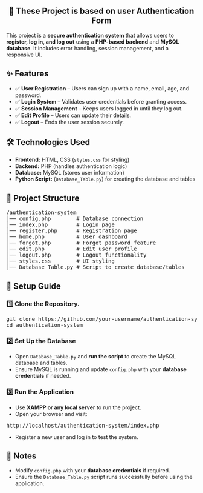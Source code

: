 <h2 align="center">🔐 These Project is based on user Authentication Form</h2>

<p>This project is a <strong>secure authentication system</strong> that allows users to <strong>register, log in, and log out</strong> using a <strong>PHP-based backend</strong> and <strong>MySQL database</strong>. It includes error handling, session management, and a responsive UI.</p>

<h2>✨ Features</h2>
<ul>
  <li>✅ <strong>User Registration</strong> – Users can sign up with a name, email, age, and password.</li>
  <li>✅ <strong>Login System</strong> – Validates user credentials before granting access.</li>
  <li>✅ <strong>Session Management</strong> – Keeps users logged in until they log out.</li>
  <li>✅ <strong>Edit Profile</strong> – Users can update their details.</li>
  <li>✅ <strong>Logout</strong> – Ends the user session securely.</li>
</ul>

<h2>🛠️ Technologies Used</h2>
<ul>
  <li><strong>Frontend:</strong> HTML, CSS (<code>styles.css</code> for styling)</li>
  <li><strong>Backend:</strong> PHP (handles authentication logic)</li>
  <li><strong>Database:</strong> MySQL (stores user information)</li>
  <li><strong>Python Script:</strong> (<code>Database_Table.py</code>) for creating the database and tables</li>
</ul>

<h2>📂 Project Structure</h2>
<pre>
/authentication-system  
│── config.php        # Database connection  
│── index.php         # Login page  
│── register.php      # Registration page  
│── home.php          # User dashboard  
│── forgot.php        # Forgot password feature  
│── edit.php          # Edit user profile  
│── logout.php        # Logout functionality  
│── styles.css        # UI styling  
│── Database_Table.py # Script to create database/tables  
</pre>

<h2>🚀 Setup Guide</h2>

<h3>1️⃣ Clone the Repository.</h3>
<pre>
git clone https://github.com/your-username/authentication-system.git
cd authentication-system
</pre>

<h3>2️⃣ Set Up the Database</h3>
<ul>
  <li>Open <code>Database_Table.py</code> and <strong>run the script</strong> to create the MySQL database and tables.</li>
  <li>Ensure MySQL is running and update <code>config.php</code> with your <strong>database credentials</strong> if needed.</li>
</ul>

<h3>3️⃣ Run the Application</h3>
<ul>
  <li>Use <strong>XAMPP or any local server</strong> to run the project.</li>
  <li>Open your browser and visit:</li>
</ul>
<pre>http://localhost/authentication-system/index.php</pre>
<ul>
  <li>Register a new user and log in to test the system.</li>
</ul>

<h2>📌 Notes</h2>
<ul>
  <li>Modify <code>config.php</code> with your <strong>database credentials</strong> if required.</li>
  <li>Ensure the <code>Database_Table.py</code> script runs successfully before using the application.</li>
</ul>

